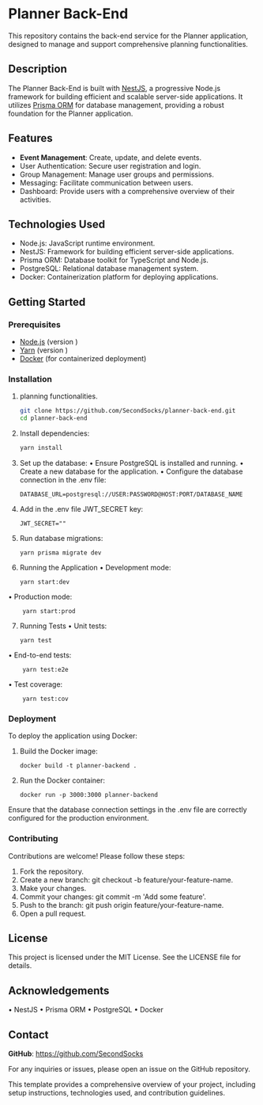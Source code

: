 # Planner Back-End

This repository contains the back-end service for the Planner application, designed to manage and support comprehensive planning functionalities.

## Description

The Planner Back-End is built with [NestJS](https://nestjs.com/), a progressive Node.js framework for building efficient and scalable server-side applications. It utilizes [Prisma ORM](https://www.prisma.io/) for database management, providing a robust foundation for the Planner application.

## Features

- **Event Management**: Create, update, and delete events.
- User Authentication: Secure user registration and login.
- Group Management: Manage user groups and permissions.
- Messaging: Facilitate communication between users.
- Dashboard: Provide users with a comprehensive overview of their activities.

## Technologies Used

- Node.js: JavaScript runtime environment.
- NestJS: Framework for building efficient server-side applications.
- Prisma ORM: Database toolkit for TypeScript and Node.js.
- PostgreSQL: Relational database management system.
- Docker: Containerization platform for deploying applications.

## Getting Started

### Prerequisites

- [Node.js](https://nodejs.org/) (version <!-- TODO: Specify version -->)
- [Yarn](https://yarnpkg.com/) (version <!-- TODO: Specify version -->)
- [Docker](https://www.docker.com/) (for containerized deployment)

### Installation

1.  planning functionalities.

    ```bash
    git clone https://github.com/SecondSocks/planner-back-end.git
    cd planner-back-end
    ```

2.  Install dependencies:

    ```bash
    yarn install
    ```

3.  Set up the database:
    • Ensure PostgreSQL is installed and running.
    • Create a new database for the application.
    • Configure the database connection in the .env file:

        DATABASE_URL=postgresql://USER:PASSWORD@HOST:PORT/DATABASE_NAME

4.  Add in the .env file JWT_SECRET key:

        JWT_SECRET=""

5.  Run database migrations:

        yarn prisma migrate dev

6.  Running the Application
    • Development mode:

        yarn start:dev

• Production mode:

        yarn start:prod

7.  Running Tests
    • Unit tests:

        yarn test

• End-to-end tests:

        yarn test:e2e

• Test coverage:

        yarn test:cov

### Deployment

To deploy the application using Docker:

1.  Build the Docker image:

        docker build -t planner-backend .

2.  Run the Docker container:

        docker run -p 3000:3000 planner-backend

Ensure that the database connection settings in the .env file are correctly configured for the production environment.

### Contributing

Contributions are welcome! Please follow these steps:

1.  Fork the repository.
2.  Create a new branch: git checkout -b feature/your-feature-name.
3.  Make your changes.
4.  Commit your changes: git commit -m 'Add some feature'.
5.  Push to the branch: git push origin feature/your-feature-name.
6.  Open a pull request.

## License

This project is licensed under the MIT License. See the LICENSE file for details.

## Acknowledgements

• NestJS
• Prisma ORM
• PostgreSQL
• Docker

## Contact

**GitHub**: https://github.com/SecondSocks

For any inquiries or issues, please open an issue on the GitHub repository.

This template provides a comprehensive overview of your project, including setup instructions, technologies used, and contribution guidelines.

